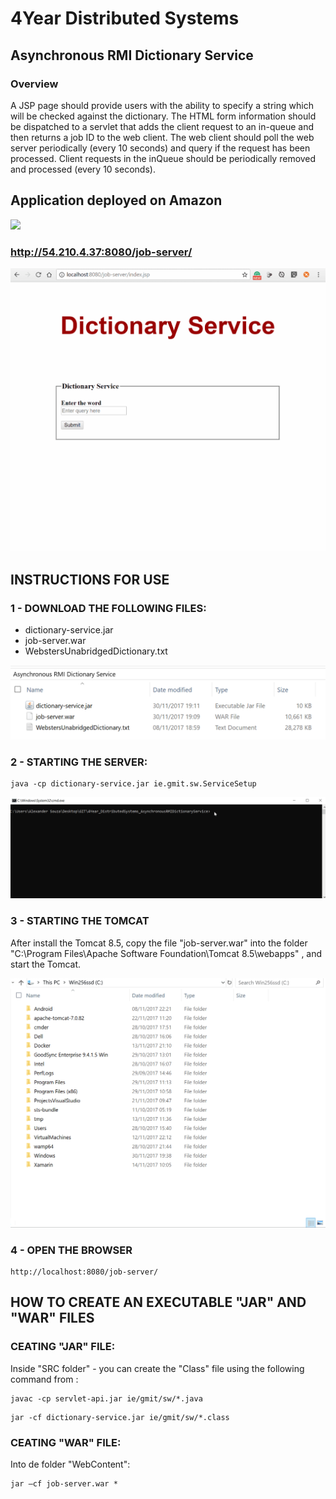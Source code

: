 # 4Year Distributed Systems  
## Asynchronous RMI Dictionary Service

### Overview
A JSP page should provide users with the ability to specify a string which will be checked against the dictionary. The HTML form information should be dispatched to a servlet that adds the client request to an in-queue and then returns a job ID to the web client. The web client should poll the web server periodically (every 10 seconds) and query if the request has been processed. Client requests in the inQueue should be periodically removed and processed (every 10 seconds).

## Application deployed on Amazon
![](https://a0.awsstatic.com/main/images/logos/aws_logo_179x109.gif)
### http://54.210.4.37:8080/job-server/

![Screencast](Screencast/client.gif)

## INSTRUCTIONS FOR USE

### 1 - DOWNLOAD THE FOLLOWING FILES:
 - dictionary-service.jar
 - job-server.war
 - WebstersUnabridgedDictionary.txt

![Screencast](Screencast/files.png)

### 2 - STARTING THE SERVER:
```
java -cp dictionary-service.jar ie.gmit.sw.ServiceSetup
```
![Screencast](Screencast/startServer.gif)


### 3 - STARTING THE TOMCAT 

After install the Tomcat 8.5, copy the file "job-server.war" into the folder 
"C:\Program Files\Apache Software Foundation\Tomcat 8.5\webapps" , and start the Tomcat.

![Screencast](Screencast/tomcat.gif)


### 4 - OPEN THE BROWSER
```
http://localhost:8080/job-server/
```


## HOW TO CREATE AN EXECUTABLE "JAR" AND "WAR" FILES 

### CEATING "JAR" FILE:
Inside "SRC folder" - you can create the "Class" file using the following command from :
```
javac -cp servlet-api.jar ie/gmit/sw/*.java
```
```
jar -cf dictionary-service.jar ie/gmit/sw/*.class
```
### CEATING "WAR" FILE:

Into de folder "WebContent":
```
jar –cf job-server.war *
```





